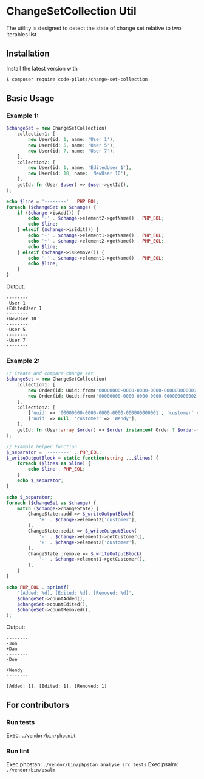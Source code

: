 # ChangeSetCollection Util

The utility is designed to detect the state of change set relative to two iterables list

## Installation

Install the latest version with

```bash
$ composer require code-pilots/change-set-collection
```

## Basic Usage

### Example 1:
```php
$changeSet = new ChangeSetCollection(
    collection1: [
        new User(id: 1, name: 'User 1'),
        new User(id: 5, name: 'User 5'),
        new User(id: 7, name: 'User 7'),
    ],
    collection2: [
        new User(id: 1, name: 'EditedUser 1'),
        new User(id: 10, name: 'NewUser 10'),
    ],
    getId: fn (User $user) => $user->getId(),
);

echo $line = '--------' . PHP_EOL;
foreach ($changeSet as $change) {
    if ($change->isAdd()) {
        echo '+' . $change->element2->getName() . PHP_EOL;
        echo $line;
    } elseif ($change->isEdit()) {
        echo '-' . $change->element1->getName() . PHP_EOL;
        echo '+' . $change->element2->getName() . PHP_EOL;
        echo $line;
    } elseif ($change->isRemove()) {
        echo '-' . $change->element1->getName() . PHP_EOL;
        echo $line;
    }
}
```

Output:
```
--------
-User 1
+EditedUser 1
--------
+NewUser 10
--------
-User 5
--------
-User 7
--------
```

### Example 2:
```php
// Create and compare change set
$changeSet = new ChangeSetCollection(
    collection1: [
        new Order(id: Uuid::from('00000000-0000-0000-0000-000000000001'), customer: 'Jon'),
        new Order(id: Uuid::from('00000000-0000-0000-0000-000000000002'), customer: 'Doe'),
    ],
    collection2: [
        ['uuid' => '00000000-0000-0000-0000-000000000001', 'customer' => 'Dan'],
        ['uuid' => null, 'customer' => 'Wendy'],
    ],
    getId: fn (User|array $order) => $order instanceof Order ? $order->getId() : $order['uuid'],
);

// Example helper function
$_separator = '--------' . PHP_EOL;
$_writeOutputBlock = static function(string ...$lines) {
    foreach ($lines as $line) {
        echo $line . PHP_EOL;
    }
    echo $_separator;
}

echo $_separator;
foreach ($changeSet as $change) {
    match ($change->changeState) {
        ChangeState::add => $_writeOutputBlock(
            '+' . $change->element2['customer'],
        ),
        ChangeState::edit => $_writeOutputBlock(
            '-' . $change->element1->getCustomer(),
            '+' . $change->element2['customer'],
        ),
        ChangeState::remove => $_writeOutputBlock(
            '-' . $change->element1->getCustomer(),
        ),
    }
}

echo PHP_EOL . sprintf(
    '[Added: %d], [Edited: %d], [Removed: %d]',
    $changeSet->countAdded(),
    $changeSet->countEdited(),
    $changeSet->countRemoved(),
);
```

Output:
```
--------
-Jon
+Dan
--------
-Doe
--------
+Wendy
--------

[Added: 1], [Edited: 1], [Removed: 1]
```

## For contributors

### Run tests
Exec: `./vendor/bin/phpunit`

### Run lint
Exec phpstan: `./vendor/bin/phpstan analyse src tests`
Exec psalm: `./vendor/bin/psalm`

